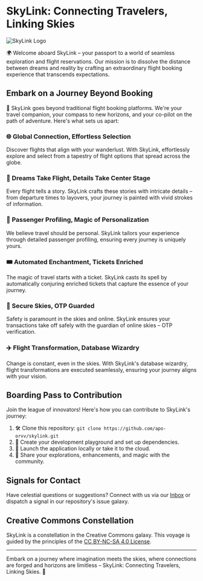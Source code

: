 # SkyLink: Connecting Travelers, Linking Skies

![SkyLink Logo](/path/to/logo.png)

🌍 Welcome aboard SkyLink – your passport to a world of seamless exploration and flight reservations. Our mission is to dissolve the distance between dreams and reality by crafting an extraordinary flight booking experience that transcends expectations.

## Embark on a Journey Beyond Booking

🚀 SkyLink goes beyond traditional flight booking platforms. We're your travel companion, your compass to new horizons, and your co-pilot on the path of adventure. Here's what sets us apart:

### 🌐 Global Connection, Effortless Selection

Discover flights that align with your wanderlust. With SkyLink, effortlessly explore and select from a tapestry of flight options that spread across the globe.

### 🌈 Dreams Take Flight, Details Take Center Stage

Every flight tells a story. SkyLink crafts these stories with intricate details – from departure times to layovers, your journey is painted with vivid strokes of information.

### 🎩 Passenger Profiling, Magic of Personalization

We believe travel should be personal. SkyLink tailors your experience through detailed passenger profiling, ensuring every journey is uniquely yours.

### 🎟️ Automated Enchantment, Tickets Enriched

The magic of travel starts with a ticket. SkyLink casts its spell by automatically conjuring enriched tickets that capture the essence of your journey.

### 🔐 Secure Skies, OTP Guarded

Safety is paramount in the skies and online. SkyLink ensures your transactions take off safely with the guardian of online skies – OTP verification.

### ✈️ Flight Transformation, Database Wizardry

Change is constant, even in the skies. With SkyLink's database wizardry, flight transformations are executed seamlessly, ensuring your journey aligns with your vision.

## Boarding Pass to Contribution

Join the league of innovators! Here's how you can contribute to SkyLink's journey:

1. 🛠️ Clone this repository: `git clone https://github.com/apo-orvv/skylink.git`
2. 🌆 Create your development playground and set up dependencies.
3. 🚀 Launch the application locally or take it to the cloud.
4. 🌟 Share your explorations, enhancements, and magic with the community.

## Signals for Contact

Have celestial questions or suggestions? Connect with us via our [Inbox](mailto:apoorvdsp@gmail.com) or dispatch a signal in our repository's issue galaxy.

## Creative Commons Constellation

SkyLink is a constellation in the Creative Commons galaxy. This voyage is guided by the principles of the [CC BY-NC-SA 4.0 License](LICENSE).

---

Embark on a journey where imagination meets the skies, where connections are forged and horizons are limitless – SkyLink: Connecting Travelers, Linking Skies. 🌌
